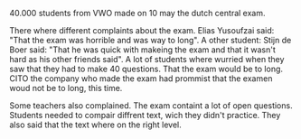 40.000 students from VWO made on 10 may the dutch central exam.

There where different complaints about the exam. Elias Yusoufzai said: "That the exam was horrible and was way to long". 
A other student: Stijn de Boer said: "That he was quick with makeing the exam and that it wasn't hard as his other friends said".
A lot of students where wurried when they saw that they had to make 40 questions. That the exam would be to long. CITO the company who made the exam
had prommist that the examen woud not be to long, this time.

Some teachers also complained. The exam containt a lot of open questions. Students needed to compair diffrent text, wich they didn't practice.
They also said that the text where on the right level.

